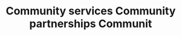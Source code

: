 ---
title: Community services Community partnerships Communit
longTitle: 'Community services, Community partnerships, Community development'
tags:
- gccommon
relatedTerm:
- "[[Community programs]]"
---